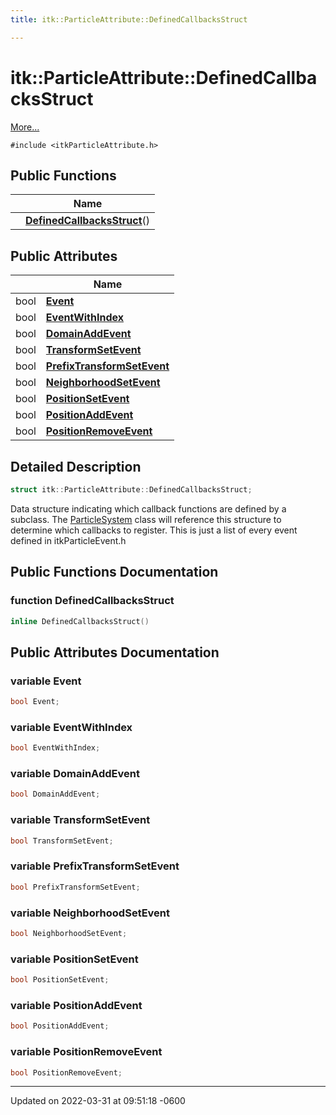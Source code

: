```yaml
---
title: itk::ParticleAttribute::DefinedCallbacksStruct

---
```


# itk::ParticleAttribute::DefinedCallbacksStruct



 [More...](#detailed-description)


`#include <itkParticleAttribute.h>`

## Public Functions

|                | Name           |
| -------------- | -------------- |
| | **[DefinedCallbacksStruct](../Classes/structitk_1_1ParticleAttribute_1_1DefinedCallbacksStruct.md#function-definedcallbacksstruct)**() |

## Public Attributes

|                | Name           |
| -------------- | -------------- |
| bool | **[Event](../Classes/structitk_1_1ParticleAttribute_1_1DefinedCallbacksStruct.md#variable-event)**  |
| bool | **[EventWithIndex](../Classes/structitk_1_1ParticleAttribute_1_1DefinedCallbacksStruct.md#variable-eventwithindex)**  |
| bool | **[DomainAddEvent](../Classes/structitk_1_1ParticleAttribute_1_1DefinedCallbacksStruct.md#variable-domainaddevent)**  |
| bool | **[TransformSetEvent](../Classes/structitk_1_1ParticleAttribute_1_1DefinedCallbacksStruct.md#variable-transformsetevent)**  |
| bool | **[PrefixTransformSetEvent](../Classes/structitk_1_1ParticleAttribute_1_1DefinedCallbacksStruct.md#variable-prefixtransformsetevent)**  |
| bool | **[NeighborhoodSetEvent](../Classes/structitk_1_1ParticleAttribute_1_1DefinedCallbacksStruct.md#variable-neighborhoodsetevent)**  |
| bool | **[PositionSetEvent](../Classes/structitk_1_1ParticleAttribute_1_1DefinedCallbacksStruct.md#variable-positionsetevent)**  |
| bool | **[PositionAddEvent](../Classes/structitk_1_1ParticleAttribute_1_1DefinedCallbacksStruct.md#variable-positionaddevent)**  |
| bool | **[PositionRemoveEvent](../Classes/structitk_1_1ParticleAttribute_1_1DefinedCallbacksStruct.md#variable-positionremoveevent)**  |

## Detailed Description

```cpp
struct itk::ParticleAttribute::DefinedCallbacksStruct;
```


Data structure indicating which callback functions are defined by a subclass. The [ParticleSystem](../Classes/classitk_1_1ParticleSystem.md) class will reference this structure to determine which callbacks to register. This is just a list of every event defined in itkParticleEvent.h 

## Public Functions Documentation

### function DefinedCallbacksStruct

```cpp
inline DefinedCallbacksStruct()
```


## Public Attributes Documentation

### variable Event

```cpp
bool Event;
```


### variable EventWithIndex

```cpp
bool EventWithIndex;
```


### variable DomainAddEvent

```cpp
bool DomainAddEvent;
```


### variable TransformSetEvent

```cpp
bool TransformSetEvent;
```


### variable PrefixTransformSetEvent

```cpp
bool PrefixTransformSetEvent;
```


### variable NeighborhoodSetEvent

```cpp
bool NeighborhoodSetEvent;
```


### variable PositionSetEvent

```cpp
bool PositionSetEvent;
```


### variable PositionAddEvent

```cpp
bool PositionAddEvent;
```


### variable PositionRemoveEvent

```cpp
bool PositionRemoveEvent;
```


-------------------------------

Updated on 2022-03-31 at 09:51:18 -0600